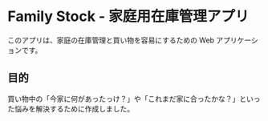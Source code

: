 # Family Stock - 家庭用在庫管理アプリ

このアプリは、家庭の在庫管理と買い物を容易にするための Web アプリケーションです。

## 目的

買い物中の「今家に何があったっけ？」や「これまだ家に合ったかな？」といった悩みを解決するために作成しました。

